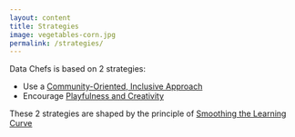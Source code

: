 ```yaml
---
layout: content
title: Strategies
image: vegetables-corn.jpg
permalink: /strategies/
---
```


Data Chefs is based on 2 strategies:

 - Use a [Community-Oriented, Inclusive Approach](/pages/strategies/community.html)
 - Encourage [Playfulness and Creativity](/pages/strategies/play.html)

These 2 strategies are shaped by the principle of [Smoothing the Learning Curve](/pages/strategies/smooth-learning-curve.html)
 